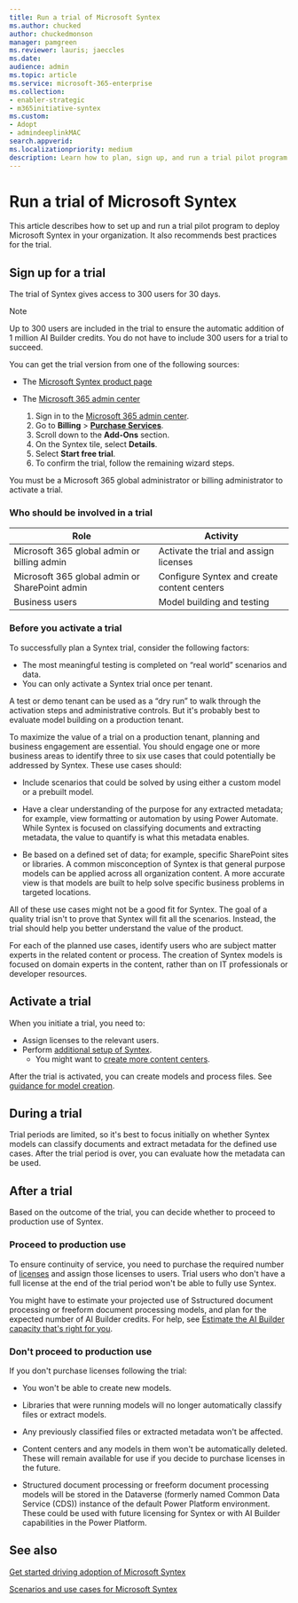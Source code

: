 ```yaml
---
title: Run a trial of Microsoft Syntex
ms.author: chucked
author: chuckedmonson
manager: pamgreen
ms.reviewer: lauris; jaeccles
ms.date:
audience: admin
ms.topic: article
ms.service: microsoft-365-enterprise
ms.collection:
- enabler-strategic
- m365initiative-syntex
ms.custom: 
- Adopt
- admindeeplinkMAC
search.appverid:
ms.localizationpriority: medium
description: Learn how to plan, sign up, and run a trial pilot program for Microsoft Syntex in your organization.
---
```


# Run a trial of Microsoft Syntex

This article describes how to set up and run a trial pilot program to deploy Microsoft Syntex in your organization. It also recommends best practices for the trial.

## Sign up for a trial

The trial of Syntex gives access to 300 users for 30 days.

> [!NOTE]
> Up to 300 users are included in the trial to ensure the automatic addition of 1 million AI Builder credits. You do not have to include 300 users for a trial to succeed.

You can get the trial version from one of the following sources:

- The [Microsoft Syntex product page](https://www.microsoft.com/microsoft-365/enterprise/sharepoint-syntex?activetab=pivot:overviewtab)

- The [Microsoft 365 admin center](https://admin.microsoft.com)
    1. Sign in to the [Microsoft 365 admin center](https://admin.microsoft.com).
    2. Go to **Billing** > <a href="https://go.microsoft.com/fwlink/p/?linkid=868433" target="_blank">**Purchase Services**</a>.
    3. Scroll down to the **Add-Ons** section.
    4. On the Syntex tile, select **Details**.
    5. Select **Start free trial**.
    6. To confirm the trial, follow the remaining wizard steps.

You must be a Microsoft 365 global administrator or billing administrator to activate a trial.

### Who should be involved in a trial

|Role|Activity|
|---|---|
|Microsoft 365 global admin or billing admin|Activate the trial and assign licenses|
|Microsoft 365 global admin or SharePoint admin|Configure Syntex and create content centers|
|Business users|Model building and testing|

### Before you activate a trial

To successfully plan a Syntex trial, consider the following factors:

- The most meaningful testing is completed on “real world” scenarios and data.
- You can only activate a Syntex trial once per tenant.

A test or demo tenant can be used as a “dry run” to walk through the activation steps and administrative controls. But it's probably best to evaluate model building on a production tenant.

To maximize the value of a trial on a production tenant, planning and business engagement are essential. You should engage one or more business areas to identify three to six use cases that could potentially be addressed by Syntex. These use cases should:

- Include scenarios that could be solved by using either a custom model or a prebuilt model.

- Have a clear understanding of the purpose for any extracted metadata; for example, view formatting or automation by using Power Automate. While Syntex is focused on classifying documents and extracting metadata, the value to quantify is what this metadata enables.

- Be based on a defined set of data; for example, specific SharePoint sites or libraries. A common misconception of Syntex is that general purpose models can be applied across all organization content. A more accurate view is that models are built to help solve specific business problems in targeted locations.

All of these use cases might not be a good fit for Syntex. The goal of a quality trial isn't to prove that Syntex will fit all the scenarios. Instead, the trial should help you better understand the value of the product.

For each of the planned use cases, identify users who are subject matter experts in the related content or process. The creation of Syntex models is focused on domain experts in the content, rather than on IT professionals or developer resources.

## Activate a trial

When you initiate a trial, you need to:

- Assign licenses to the relevant users.
- Perform [additional setup of Syntex](set-up-content-understanding.md).
  - You might want to [create more content centers](create-a-content-center.md).

After the trial is activated, you can create models and process files. See [guidance for model creation](create-a-content-center.md).

## During a trial

Trial periods are limited, so it's best to focus initially on whether Syntex models can classify documents and extract metadata for the defined use cases. After the trial period is over, you can evaluate how the metadata can be used.

## After a trial

Based on the outcome of the trial, you can decide whether to proceed to production use of Syntex.

### Proceed to production use

To ensure continuity of service, you need to purchase the required number of [licenses](syntex-licensing.md) and assign those licenses to users. Trial users who don't have a full license at the end of the trial period won't be able to fully use Syntex.

You might have to estimate your projected use of Sstructured document processing or freeform document processing models, and plan for the expected number of AI Builder credits. For help, see [Estimate the AI Builder capacity that's right for you](https://powerapps.microsoft.com/ai-builder-calculator/).

### Don't proceed to production use

If you don't purchase licenses following the trial:

- You won't be able to create new models.

- Libraries that were running models will no longer automatically classify files or extract models.

- Any previously classified files or extracted metadata won't be affected.

- Content centers and any models in them won't be automatically deleted. These will remain available for use if you decide to purchase licenses in the future.

- Structured document processing or freeform document processing models will be stored in the Dataverse (formerly named Common Data Service (CDS)) instance of the default Power Platform environment. These could be used with future licensing for Syntex or with AI Builder capabilities in the Power Platform.

## See also

[Get started driving adoption of Microsoft Syntex](adoption-getstarted.md)

[Scenarios and use cases for Microsoft Syntex](adoption-scenarios.md)